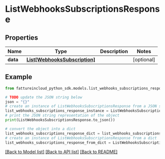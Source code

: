 # ListWebhooksSubscriptionsResponse


## Properties

Name | Type | Description | Notes
------------ | ------------- | ------------- | -------------
**data** | [**List[WebhooksSubscription]**](WebhooksSubscription.md) |  | [optional] 

## Example

```python
from fattureincloud_python_sdk.models.list_webhooks_subscriptions_response import ListWebhooksSubscriptionsResponse

# TODO update the JSON string below
json = "{}"
# create an instance of ListWebhooksSubscriptionsResponse from a JSON string
list_webhooks_subscriptions_response_instance = ListWebhooksSubscriptionsResponse.from_json(json)
# print the JSON string representation of the object
print(ListWebhooksSubscriptionsResponse.to_json())

# convert the object into a dict
list_webhooks_subscriptions_response_dict = list_webhooks_subscriptions_response_instance.to_dict()
# create an instance of ListWebhooksSubscriptionsResponse from a dict
list_webhooks_subscriptions_response_from_dict = ListWebhooksSubscriptionsResponse.from_dict(list_webhooks_subscriptions_response_dict)
```
[[Back to Model list]](../README.md#documentation-for-models) [[Back to API list]](../README.md#documentation-for-api-endpoints) [[Back to README]](../README.md)


